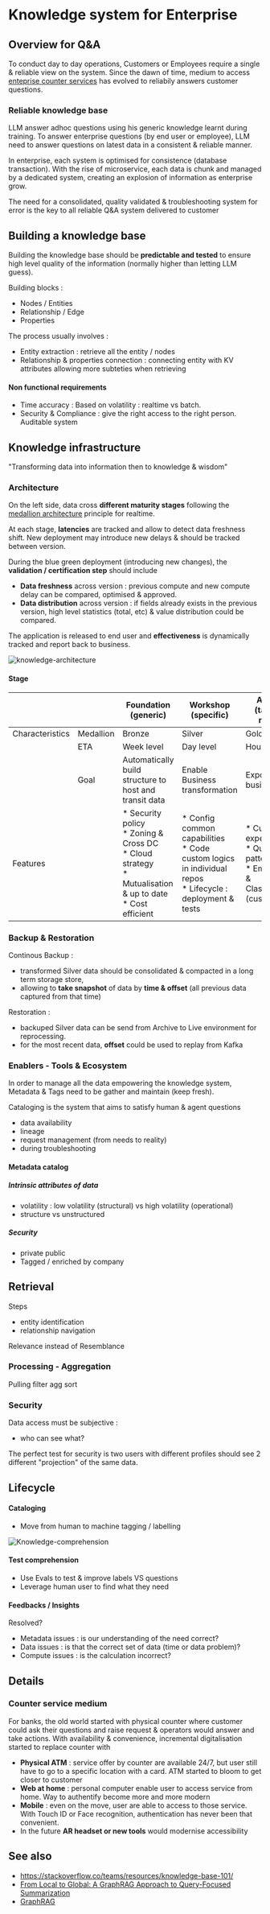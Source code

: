 # Knowledge system for Enterprise

## Overview for Q&A

To conduct day to day operations, Customers or Employees require a single & reliable view on the system. Since the dawn of time, medium to access [enteprise counter services](#Counter_service_medium) has evolved to reliabily answers customer questions.

### Reliable knowledge base

LLM answer adhoc questions using his generic knowledge learnt during training. To answer enterprise questions (by end user or employee), LLM need to answer questions on latest data in a consistent & reliable manner.

In enterprise, each system is optimised for consistence (database transaction). With the rise of microservice, each data is chunk and managed by a dedicated system, creating an explosion of information as enterprise grow.

The need for a consolidated, quality validated & troubleshooting system for error is the key to all reliable Q&A system delivered to customer

## Building a knowledge base

Building the knowledge base should be **predictable and tested** to ensure high level quality of the information (normally higher than letting LLM guess).

Building blocks :

* Nodes / Entities
* Relationship / Edge
* Properties

The process usually involves :

* Entity extraction : retrieve all the entity / nodes
* Relationship & properties connection : connecting entity with KV attributes allowing more subteties when retrieving


#### Non functional requirements

* Time accuracy : Based on volatility : realtime vs batch.
* Security & Compliance : give the right access to the right person. Auditable system


## Knowledge infrastructure

"Transforming data into information then to knowledge & wisdom"

### Architecture

On the left side, data cross **different maturity stages** following the [medallion architecture](https://www.databricks.com/glossary/medallion-architecture) principle for realtime.

At each stage, **latencies** are tracked and allow to detect data freshness shift. New deployment may introduce new delays & should be tracked between version. 

During the blue green deployment (introducing new changes), the **validation / certification step** should include

* **Data freshness** across version : previous compute and new compute delay can be compared, optimised & approved.
* **Data distribution** across version : if fields already exists in the previous version, high level statistics (total, etc) & value distribution could be compared.

The application is released to end user and **effectiveness** is dynamically tracked and report back to business.

![knowledge-architecture](images/knowledge-architecture.png)

#### Stage

|                 |           | Foundation (generic)                                                                                             | Workshop (specific)                                                                                          | Access (tailored made)                                                              |
|-----------------|-----------|------------------------------------------------------------------------------------------------------------------|--------------------------------------------------------------------------------------------------------------|-------------------------------------------------------------------------------------|
| Characteristics | Medallion | Bronze                                                                                                           | Silver                                                                                                       | Gold                                                                                |
|                 | ETA       | Week level                                                                                                       | Day level                                                                                                    | Hour level                                                                          |
|                 | Goal      | Automatically build structure to host and transit data                                                           | Enable Business transformation                                                                               | Exposure to business                                                                |
| Features        |           | * Security policy<br>* Zoning & Cross DC<br>* Cloud strategy<br>* Mutualisation & up to date<br>* Cost efficient | * Config common capabilities<br>* Code custom logics in individual repos<br>* Lifecycle : deployment & tests | * Customize experience<br>* Query patterns<br>* Embedding & Classification (custom) |

### Backup & Restoration

Continous Backup :

* transformed Silver data should be consolidated & compacted in a long term storage store, 
* allowing to **take snapshot** of data by **time & offset** (all previous data captured from that time)

Restoration :

* backuped Silver data can be send from Archive to Live environment for reprocessing. 
* for the most recent data, **offset** could be used to replay from Kafka

### Enablers - Tools & Ecosystem

In order to manage all the data empowering the knowledge system, Metadata & Tags need to be gather and maintain (keep fresh).

Cataloging is the system that aims to satisfy human & agent questions

* data availability
* lineage
* request management (from needs to reality)
* during troubleshooting

#### Metadata catalog

##### Intrinsic attributes of data

* volatility : low volatility (structural) vs high volatility (operational)
* structure vs unstructured

##### Security

* private public
* Tagged / enriched by company

## Retrieval

Steps

* entity identification
* relationship navigation

Relevance instead of Resemblance 

### Processing - Aggregation

Pulling filter agg sort

### Security

Data access must be subjective : 

* who can see what?

The perfect test for security is two users with different profiles should see 2 different "projection" of the same data.

## Lifecycle

#### Cataloging

* Move from human to machine tagging / labelling

![Knowledge-comprehension](images/knowledge-comprehension.png)

#### Test comprehension

* Use Evals to test & improve labels VS questions
* Leverage human user to find what they need

#### Feedbacks / Insights

Resolved?

* Metadata issues : is our understanding of the need correct?
* Data issues : is that the correct set of data (time or data problem)?
* Compute issues : is the calculation incorrect?

## Details

### Counter service medium

For banks, the old world started with physical counter where customer could ask their questions and raise request & operators would answer and take actions. With availability & convenience, incremental digitalisation started to replace counter with

* **Physical ATM** : service offer by counter are available 24/7, but user still have to go to a specific location with a card. ATM started to bloom to get closer to customer
* **Web at home** : personal computer enable user to access service from home. Way to authentify become more and more modern
* **Mobile** : even on the move, user are able to access to those service. With Touch ID or Face recognition, authentication has never been that convenient.
* In the future **AR headset or new tools** would modernise accessibility


## See also

* https://stackoverflow.co/teams/resources/knowledge-base-101/
* [From Local to Global: A GraphRAG Approach to
Query-Focused Summarization](https://arxiv.org/pdf/2404.16130O)
* [GraphRAG](https://github.com/Graph-RAG/GraphRAG)
